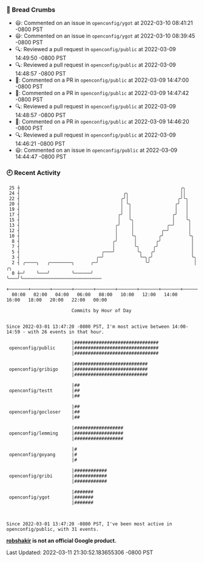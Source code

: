 ### 🍞 Bread Crumbs

 * 😃: Commented on an issue in `openconfig/ygot` at 2022-03-10 08:41:21 -0800 PST
 * 😃: Commented on an issue in `openconfig/ygot` at 2022-03-10 08:39:45 -0800 PST
 * 🔍: Reviewed a pull request in  `openconfig/public` at 2022-03-09 14:49:50 -0800 PST
 * 🔍: Reviewed a pull request in  `openconfig/public` at 2022-03-09 14:48:57 -0800 PST
 * 💬: Commented on a PR in  `openconfig/public` at 2022-03-09 14:47:00 -0800 PST
 * 💬: Commented on a PR in  `openconfig/public` at 2022-03-09 14:47:42 -0800 PST
 * 🔍: Reviewed a pull request in  `openconfig/public` at 2022-03-09 14:48:57 -0800 PST
 * 💬: Commented on a PR in  `openconfig/public` at 2022-03-09 14:46:20 -0800 PST
 * 🔍: Reviewed a pull request in  `openconfig/public` at 2022-03-09 14:46:21 -0800 PST
 * 😃: Commented on an issue in `openconfig/public` at 2022-03-09 14:44:47 -0800 PST

### 🕘 Recent Activity
```
 25 ┼                                                           ╭╮
 24 ┤                                      ╭╮                   ││
 22 ┤                                     ╭╯│                  ╭╯╰╮
 20 ┤                                     │ ╰╮                ╭╯  │
 19 ┤                                     │  │                │   │
 17 ┤                                    ╭╯  │               ╭╯   │
 15 ┤                                    │   ╰╮              │    ╰╮
 13 ┤                                   ╭╯    │            ╭─╯     │
 12 ┤                                   │     │          ╭─╯       │
 10 ┤                                   │     ╰╮        ╭╯         ╰╮
  8 ┤                                  ╭╯      │       ╭╯           │
  7 ┤                                  │       ╰╮     ╭╯            │
  5 ┤                              ╭───╯        ╰╮   ╭╯             │
  3 ┤                            ╭─╯             ╰─╮╭╯              ╰╮
  2 ┤ ╭────╮   ╭────────╮      ╭─╯                 ╰╯                │   ╭╮
  0 ┼─╯    ╰───╯        ╰──────╯                                     ╰───╯╰─────────────────────────────
    +───────+───────+───────+───────+───────+───────+───────+───────+───────+───────+───────+───────+────
  00:00   02:00   04:00   06:00   08:00   10:00   12:00   14:00   16:00   18:00   20:00   22:00   00:00   

						Commits by Hour of Day


Since 2022-03-01 13:47:20 -0800 PST, I'm most active between 14:00-14:59 - with 26 events in that hour.

```



```
                        |###############################
 openconfig/public      |###############################
                        |###############################

                        |###########################
 openconfig/gribigo     |###########################
                        |###########################

                        |##
 openconfig/testt       |##
                        |##

                        |##
 openconfig/gocloser    |##
                        |##

                        |##################
 openconfig/lemming     |##################
                        |##################

                        |#
 openconfig/goyang      |#
                        |#

                        |############
 openconfig/gribi       |############
                        |############

                        |#######
 openconfig/ygot        |#######
                        |#######



Since 2022-03-01 13:47:20 -0800 PST, I've been most active in openconfig/public, with 31 events.

```
**[robshakir](mailto:robjs@google.com) is not an official Google product.**  


Last Updated: 2022-03-11 21:30:52.183655306 -0800 PST

